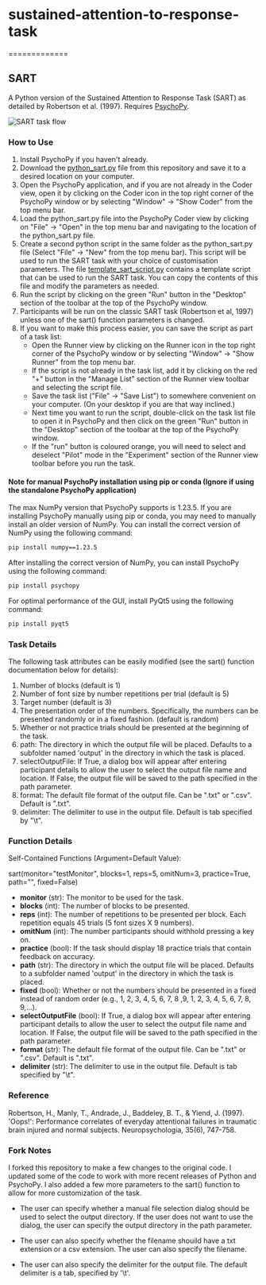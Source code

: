 # sustained-attention-to-response-task

=============

## SART

A Python version of the Sustained Attention to Response Task (SART) as detailed by Robertson et al. (1997). Requires [PsychoPy](http://www.psychopy.org/).

![SART task flow](/python-sustained-attention-to-response-task-sart.png?raw=true "SART Task Flow")

### How to Use

1. Install PsychoPy if you haven't already.
2. Download the [python_sart.py](python_sart.py) file from this repository and save it to a desired location on your computer.
3. Open the PsychoPy application, and if you are not already in the Coder view, open it by clicking on the Coder icon in the top right corner of the PsychoPy window or by selecting "Window" -> "Show Coder" from the top menu bar.
4. Load the python_sart.py file into the PsychoPy Coder view by clicking on "File" -> "Open" in the top menu bar and navigating to the location of the python_sart.py file.
5. Create a second python script in the same folder as the python_sart.py file (Select "File" -> "New" from the top menu bar). This script will be used to run the SART task with your choice of customisation parameters. The file [template_sart_script.py](template_sart_script.py) contains a template script that can be used to run the SART task. You can copy the contents of this file and modify the parameters as needed.
6. Run the script by clicking on the green "Run" button in the "Desktop" section of the toolbar at the top of the PsychoPy window.
7. Participants will be run on the classic SART task (Robertson et al, 1997) unless one of the sart() function parameters is changed.
8. If you want to make this process easier, you can save the script as part of a task list:
   - Open the Runner view by clicking on the Runner icon in the top right corner of the PsychoPy window or by selecting "Window" -> "Show Runner" from the top menu bar.
   - If the script is not already in the task list, add it by clicking on the red "+" button in the "Manage List" section of the Runner view toolbar and selecting the script file.
   - Save the task list ("File" -> "Save List") to somewhere convenient on your computer. (On your desktop if you are that way inclined.)
   - Next time you want to run the script, double-click on the task list file to open it in PsychoPy and then click on the green "Run" button in the "Desktop" section of the toolbar at the top of the PsychoPy window.
   - If the "run" button is coloured orange, you will need to select and deselect "Pilot" mode in the "Experiment" section of the Runner view toolbar before you run the task.

#### Note for manual PsychoPy installation using pip or conda (Ignore if using the standalone PsychoPy application)

The max NumPy version that PsychoPy supports is 1.23.5. If you are installing PsychoPy manually using pip or conda, you may need to manually install an older version of NumPy. You can install the correct version of NumPy using the following command:

```bash
pip install numpy==1.23.5
```

After installing the correct version of NumPy, you can install PsychoPy using the following command:

```bash
pip install psychopy
```

For optimal performance of the GUI, install PyQt5 using the following command:

```bash
pip install pyqt5
```

### Task Details

The following task attributes can be easily modified (see the sart()
function documentation below for details):

1) Number of blocks (default is 1)
2) Number of font size by number repetitions per trial (default is 5)
3) Target number (default is 3)
4) The presentation order of the numbers. Specifically, the
   numbers can be presented randomly or in a fixed fashion. (default is random)
5) Whether or not practice trials should be presented at the beginning of the task.
6) path: The directory in which the output file will be placed. Defaults to a subfolder named 'output' in the directory in which the task is placed.
7) selectOutputFile: If True, a dialog box will appear after entering participant details to allow the user to select the output file name and location. If False, the output file will be saved to the path specified in the path parameter.
8) format: The default file format of the output file. Can be ".txt" or ".csv". Default is ".txt".
9) delimiter: The delimiter to use in the output file. Default is tab specified by "\t".

### Function Details

Self-Contained Functions (Argument=Default Value):

sart(monitor="testMonitor", blocks=1, reps=5, omitNum=3, practice=True,
     path="", fixed=False)

* **monitor** (str): The monitor to be used for the task.
* **blocks** (int): The number of blocks to be presented.
* **reps** (int): The number of repetitions to be presented per block.  Each  repetition equals 45 trials (5 font sizes X 9 numbers).
* **omitNum** (int): The number participants should withhold pressing a key on.
* **practice** (bool): If the task should display 18 practice trials that contain feedback on accuracy.
* **path** (str): The directory in which the output file will be placed. Defaults to a subfolder named 'output' in the directory in which the task is placed.
* **fixed** (bool): Whether or not the numbers should be presented in a fixed instead of random order (e.g., 1, 2, 3, 4, 5, 6, 7, 8 ,9, 1, 2, 3, 4, 5, 6, 7, 8, 9,...).
* **selectOutputFile** (bool): If True, a dialog box will appear after entering participant details to allow the user to select the output file name and location. If False, the output file will be saved to the path specified in the path parameter.
* **format** (str): The default file format of the output file. Can be ".txt" or ".csv". Default is ".txt".
* **delimiter** (str): The delimiter to use in the output file. Default is tab specified by "\t".

### Reference

Robertson, H., Manly, T., Andrade, J.,  Baddeley, B. T., & Yiend, J. (1997).
'Oops!': Performance correlates of everyday attentional failures in traumatic brain injured and normal subjects. Neuropsychologia, 35(6), 747-758.

### Fork Notes

I forked this repository to make a few changes to the original code. I updated some of the code to work with more recent releases of Python and PsychoPy. I also added a few more parameters to the sart() function to allow for more customization of the task.

* The user can specify whether a manual file selection dialog should be used to select the output directory. If the user does not want to use the dialog, the user can specify the output directory in the path parameter.

* The user can also specify whether the filename shouild have a txt extension or a csv extension. The user can also specify the filename.

* The user can also specify the delimiter for the output file. The default delimiter is a tab, specified by '\t'.
  